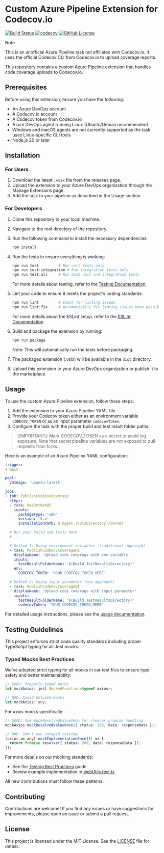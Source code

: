 # Custom Azure Pipeline Extension for Codecov.io

[![Build Status](https://dev.azure.com/viscalyx/PublishCodeCovCoverage/_apis/build/status/PublishCodeCovCoverage?branchName=main)](https://dev.azure.com/viscalyx/PublishCodeCovCoverage/_build/latest?definitionId=1&branchName=main)
[![codecov](https://codecov.io/gh/viscalyx/PublishCodeCovCoverage/branch/main/graph/badge.svg)](https://codecov.io/gh/viscalyx/PublishCodeCovCoverage)
[![GitHub License](https://img.shields.io/github/license/viscalyx/PublishCodeCovCoverage)](https://github.com/viscalyx/PublishCodeCovCoverage/blob/main/LICENSE)

> [!NOTE]
> This is an unofficial Azure Pipeline task not affiliated with Codecov.io. It uses the official Codecov CLI from Codecov.io to upload coverage reports.

This repository contains a custom Azure Pipeline extension that handles code coverage uploads to Codecov.io.

## Prerequisites

Before using this extension, ensure you have the following:

- An Azure DevOps account
- A Codecov.io account
- A Codecov token from Codecov.io
- Azure DevOps agent running Linux (Ubuntu/Debian recommended)
- Windows and macOS agents are not currently supported as the task uses Linux-specific CLI tools
- Node.js 20 or later

## Installation

### For Users

1. Download the latest `.vsix` file from the releases page.
2. Upload the extension to your Azure DevOps organization through the Manage Extensions page.
3. Add the task to your pipeline as described in the Usage section.

### For Developers

1. Clone this repository to your local machine.
2. Navigate to the root directory of the repository.
3. Run the following command to install the necessary dependencies:

   ```sh
   npm install
   ```

4. Run the tests to ensure everything is working:

   ```sh
   npm run test         # Run unit tests only
   npm run test:integration # Run integration tests only
   npm run test:all     # Run both unit and integration tests
   ```

   For more details about testing, refer to the [Testing Documentation](docs/testing.md).

5. Lint your code to ensure it meets the project's coding standards:

   ```sh
   npm run lint         # Check for linting issues
   npm run lint:fix     # Automatically fix linting issues when possible
   ```

   For more details about the ESLint setup, refer to the [ESLint Documentation](docs/eslint.md).

6. Build and package the extension by running:

   ```sh
   npm run package
   ```

   Note: This will automatically run the tests before packaging.

7. The packaged extension (.vsix) will be available in the `dist` directory.
8. Upload this extension to your Azure DevOps organization or publish it to the marketplace.

## Usage

To use the custom Azure Pipeline extension, follow these steps:

1. Add the extension to your Azure Pipeline YAML file.
2. Provide your Codecov token either as an environment variable `CODECOV_TOKEN` or as an input parameter `codecovToken`.
3. Configure the task with the proper build and test result folder paths.

>[!IMPORTANT]: Mark CODECOV_TOKEN as a secret to avoid log exposure. Note that secret pipeline variables are not exposed to pull requests from forks.

Here is an example of an Azure Pipeline YAML configuration:

```yaml
trigger:
- main

pool:
  vmImage: 'ubuntu-latest'

jobs:
- job: PublishCodeCovCoverage
  steps:
  - task: UseDotNet@2
    inputs:
      packageType: 'sdk'
      version: '5.x'
      installationPath: $(Agent.ToolsDirectory)/dotnet

  # Run your build and tests here
  # ...

  # Method 1: Using environment variables (traditional approach)
  - task: PublishCodeCovCoverage@1
    displayName: 'Upload code coverage with env variable'
    inputs:
      testResultFolderName: '$(Build.TestResultsDirectory)'
    env:
      CODECOV_TOKEN: 'YOUR_CODECOV_TOKEN_HERE'

  # Method 2: Using input parameter (new approach)
  - task: PublishCodeCovCoverage@1
    displayName: 'Upload code coverage with input parameter'
    inputs:
      testResultFolderName: '$(Build.TestResultsDirectory)'
      codecovToken: 'YOUR_CODECOV_TOKEN_HERE'
```

For detailed usage instructions, please see the [usage documentation](docs/usage.md).

## Testing Guidelines

This project enforces strict code quality standards including proper TypeScript typing for all Jest mocks.

### Typed Mocks Best Practices

We've adopted strict typing for all mocks in our test files to ensure type safety and better maintainability:

```typescript
// GOOD: Properly typed mocks
let mockAxios: jest.MockedFunction<typeof axios>;

// BAD: Avoid untyped mocks
let mockAxios: any;
```

For axios mocks specifically:

```typescript
// GOOD: Use mockResolvedValueOnce for clearer promise handling
mockAxios.mockResolvedValueOnce({ status: 200, data: responseData });

// BAD: Don't use untyped casting
(axios as any).mockImplementationOnce(() => {
  return Promise.resolve({ status: 200, data: responseData });
});
```

For more details on our mocking standards:

- See the [Testing Best Practices](docs/testing-best-practices.md) guide
- Review example implementation in [webUtils.test.ts](src/PublishCodeCovCoverageTask/__tests__/webUtils.test.ts)

All new contributions must follow these patterns.

## Contributing

Contributions are welcome! If you find any issues or have suggestions for improvements, please open an issue or submit a pull request.

## License

This project is licensed under the MIT License. See the [LICENSE](LICENSE) file for details.
